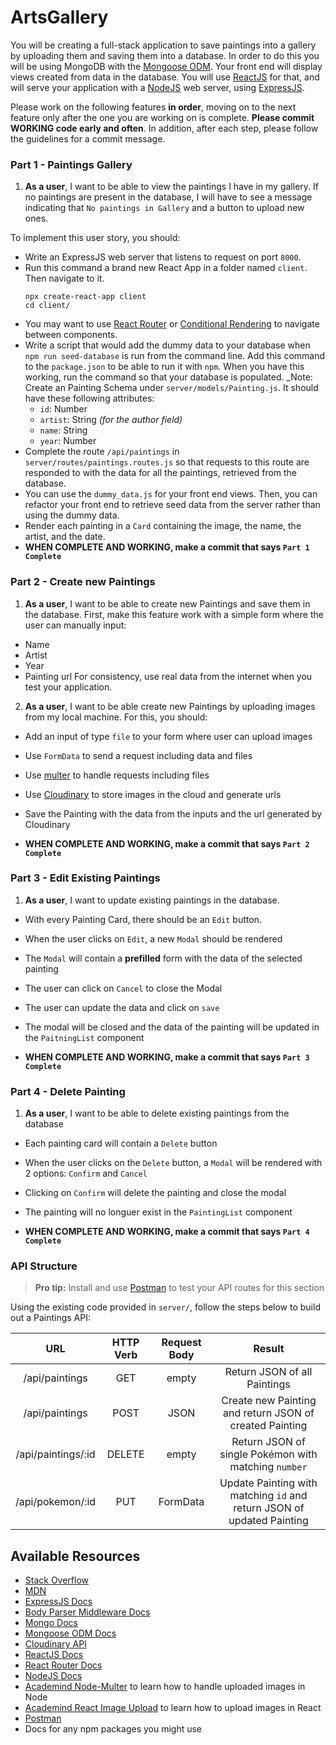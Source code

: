 # ArtsGallery

You will be creating a full-stack application to save paintings into a gallery by uploading them and saving them into a database. In order to do this you will be using MongoDB with the [Mongoose ODM](http://mongoosejs.com/). Your front end will display views created from data in the database. You will use [ReactJS](https://facebook.github.io/react/) for that, and will serve your application with a [NodeJS](https://nodejs.org/) web server, using [ExpressJS](https://expressjs.com/).

Please work on the following features **in order**, moving on to the next feature only after the one you are working on is complete. **Please commit WORKING code early and often**. In addition, after each step, please follow the guidelines for a commit message.

### Part 1 - Paintings Gallery

1. **As a user**, I want to be able to view the paintings I have in my gallery. If no paintings are present in the database, I will have to see a message indicating that `No paintings in Gallery` and a button to upload new ones.

To implement this user story, you should:

- Write an ExpressJS web server that listens to request on port `8000`.
- Run this command a brand new React App in a folder named `client`. Then navigate to it.
  ```
  npx create-react-app client
  cd client/
  ```
- You may want to use [React Router](https://reactrouter.com/) or [Conditional Rendering](https://www.reactjs.org/docs/conditional-rendering.html) to navigate between components.
- Write a script that would add the dummy data to your database when `npm run seed-database` is run from the command line. Add this command to the `package.json` to be able to run it with `npm`. When you have this working, run the command so that your database is populated.
  \_Note: Create an Painting Schema under `server/models/Painting.js`. It should have these following attributes:
  - `id`: Number
  - `artist`: String _(for the author field)_
  - `name`: String
  - `year`: Number
- Complete the route `/api/paintings` in `server/routes/paintings.routes.js` so that requests to this route are responded to with the data for all the paintings, retrieved from the database.
- You can use the `dummy_data.js` for your front end views. Then, you can refactor your front end to retrieve seed data from the server rather than using the dummy data.
- Render each painting in a `Card` containing the image, the name, the artist, and the date.
- **WHEN COMPLETE AND WORKING, make a commit that says `Part 1 Complete`**

### Part 2 - Create new Paintings

1. **As a user**, I want to be able to create new Paintings and save them in the database. First, make this feature work with a simple form where the user can manually input:

- Name
- Artist
- Year
- Painting url
  For consistency, use real data from the internet when you test your application.

2. **As a user**, I want to be able create new Paintings by uploading images from my local machine.
   For this, you should:

- Add an input of type `file` to your form where user can upload images
- Use `FormData` to send a request including data and files
- Use [multer](https://www.npmjs.com/package/multer) to handle requests including files
- Use [Cloudinary](https://cloudinary.com/) to store images in the cloud and generate urls
- Save the Painting with the data from the inputs and the url generated by Cloudinary

- **WHEN COMPLETE AND WORKING, make a commit that says `Part 2 Complete`**

### Part 3 - Edit Existing Paintings

1. **As a user**, I want to update existing paintings in the database.

- With every Painting Card, there should be an `Edit` button.
- When the user clicks on `Edit`, a new `Modal` should be rendered
- The `Modal` will contain a **prefilled** form with the data of the selected painting
- The user can click on `Cancel` to close the Modal
- The user can update the data and click on `save`
- The modal will be closed and the data of the painting will be updated in the `PaitningList` component

- **WHEN COMPLETE AND WORKING, make a commit that says `Part 3 Complete`**

### Part 4 - Delete Painting

1. **As a user**, I want to be able to delete existing paintings from the database

- Each painting card will contain a `Delete` button
- When the user clicks on the `Delete` button, a `Modal` will be rendered with 2 options: `Confirm` and `Cancel`
- Clicking on `Confirm` will delete the painting and close the modal
- The painting will no longuer exist in the `PaintingList` component

- **WHEN COMPLETE AND WORKING, make a commit that says `Part 4 Complete`**

### API Structure

> **Pro tip:** Install and use [Postman](https://www.getpostman.com/) to test your API routes for this section

Using the existing code provided in `server/`, follow the steps below to build out a Paintings API:

|        URL         | HTTP Verb | Request Body |                                 Result                                 |
| :----------------: | :-------: | :----------: | :--------------------------------------------------------------------: |
|   /api/paintings   |    GET    |    empty     |                      Return JSON of all Paintings                      |
|   /api/paintings   |   POST    |     JSON     |        Create new Painting and return JSON of created Painting         |
| /api/paintings/:id |  DELETE   |    empty     |          Return JSON of single Pokémon with matching `number`          |
|  /api/pokemon/:id  |    PUT    |   FormData   | Update Painting with matching `id` and return JSON of updated Painting |

## Available Resources

- [Stack Overflow](http://stackoverflow.com/)
- [MDN](https://developer.mozilla.org/)
- [ExpressJS Docs](https://expressjs.com/)
- [Body Parser Middleware Docs](https://github.com/expressjs/body-parser)
- [Mongo Docs](https://www.mongodb.com/)
- [Mongoose ODM Docs](http://mongoosejs.com/)
- [Cloudinary API](https://cloudinary.com/documentation/node_integration)
- [ReactJS Docs](https://facebook.github.io/react/)
- [React Router Docs](https://github.com/ReactTraining/react-router/tree/master/docs)
- [NodeJS Docs](https://nodejs.org/)
- [Academind Node-Multer](https://www.youtube.com/watch?v=srPXMt1Q0nY&ab_channel=Academind) to learn how to handle uploaded images in Node
- [Academind React Image Upload](https://www.youtube.com/watch?v=XeiOnkEI7XI&ab_channel=Academind) to learn how to upload images in React
- [Postman](https://www.getpostman.com/)
- Docs for any npm packages you might use
